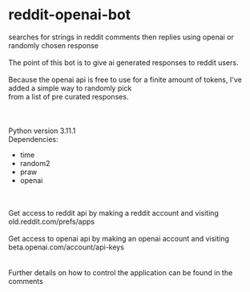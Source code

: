 # reddit-openai-bot
searches for strings in reddit comments then replies using openai or randomly chosen response
<br>
<br>The point of this bot is to give ai generated responses to reddit users.  
<br>Because the openai api is free to use for a finite amount of tokens, I've added a simple way to randomly pick 
<br>from a list of pre curated responses. 
<br>
<br>
<br>
<br>Python version 3.11.1
<br>Dependencies:
<br>
<ul>
  <li>time</li>
  <li>random2</li>
  <li>praw</li>
  <li>openai</li>
</ul>
<br>
<br>Get access to reddit api by making a reddit account and visiting old.reddit.com/prefs/apps
<br>
<br>Get access to openai api by making an openai account and visiting beta.openai.com/account/api-keys
<br>
<br>
<br>Further details on how to control the application can be found in the comments
